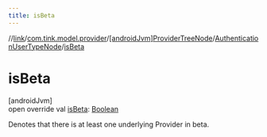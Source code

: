 ```yaml
---
title: isBeta
---
```

//[link](../../../../index.html)/[com.tink.model.provider](../../index.html)/[[androidJvm]ProviderTreeNode](../index.html)/[AuthenticationUserTypeNode](index.html)/[isBeta](is-beta.html)



# isBeta



[androidJvm]\
open override val [isBeta](is-beta.html): [Boolean](https://kotlinlang.org/api/latest/jvm/stdlib/kotlin/-boolean/index.html)



Denotes that there is at least one underlying Provider in beta.




